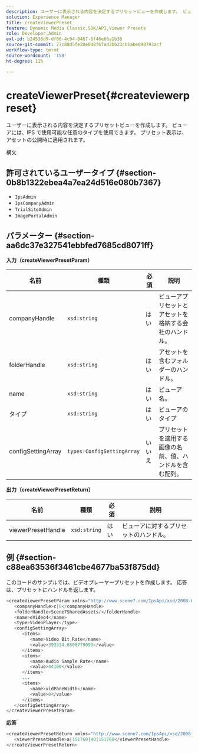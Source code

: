 ```yaml
---
description: ユーザーに表示される内容を決定するプリセットビューを作成します。 ビューアには、IPS で使用可能な任意のタイプを使用できます。 プリセット表示は、アセットの公開時に適用されます。
solution: Experience Manager
title: createViewerPreset
feature: Dynamic Media Classic,SDK/API,Viewer Presets
role: Developer,Admin
exl-id: b24536d9-df66-4c94-8467-6f46e66a1b36
source-git-commit: 77c88d5fe20e048f6fad2bb23cb1abe090793acf
workflow-type: tm+mt
source-wordcount: '158'
ht-degree: 11%

---
```


# createViewerPreset{#createviewerpreset}

ユーザーに表示される内容を決定するプリセットビューを作成します。 ビューアには、IPS で使用可能な任意のタイプを使用できます。 プリセット表示は、アセットの公開時に適用されます。

構文

## 許可されているユーザータイプ {#section-0b8b1322ebea4a7ea24d516e080b7367}

* `IpsAdmin`
* `IpsCompanyAdmin`
* `TrialSiteAdmin`
* `ImagePortalAdmin`

## パラメーター {#section-aa6dc37e327541ebbfed7685cd8071ff}

**入力（createViewerPresetParam）**

| 名前 | 種類 | 必須 | 説明 |
|---|---|---|---|
| companyHandle | `xsd:string` | はい | ビューアプリセットとアセットを格納する会社のハンドル。 |
| folderHandle | `xsd:string` | はい | アセットを含むフォルダーのハンドル。 |
| name | `xsd:string` | はい | ビューア名。 |
| タイプ | `xsd:string` | はい | ビューアのタイプ |
| configSettingArray | `types:ConfigSettingArray` | いいえ | プリセットを適用する画像の名前、値、ハンドルを含む配列。 |

**出力（createViewerPresetReturn）**

| 名前 | 種類 | 必須 | 説明 |
|---|---|---|---|
| viewerPresetHandle | `xsd:string` | はい | ビューアに対するプリセットのハンドル。 |

## 例 {#section-c88ea63536f3461cbe4677ba53f875dd}

このコードのサンプルでは、ビデオプレーヤープリセットを作成します。 応答は、プリセットにハンドルを返します。

```java
<createViewerPresetParam xmlns="http://www.scene7.com/IpsApi/xsd/2008-01-15">
   <companyHandle>c|0</companyHandle>
   <folderHandle>Scene7SharedAssets/</folderHandle>
   <name>eVideo4</name>
   <type>VideoPlayer</type>
   <configSettingArray>
      <items>
         <name>Video Bit Rate</name>
         <value>393334.6508779093</value>
      </items>
      <items>
         <name>Audio Sample Rate</name>
         <value>44100</value>
      </items>
      ...
      <items>
         <name>vidPaneWidth</name>
         <value>0</value>
      </items>
   </configSettingArray>
</createViewerPresetParam>
```

**応答**

```java
<createViewerPresetReturn xmlns="http://www.scene7.com/IpsApi/xsd/2008-01-15">
   <viewerPresetHandle>a|151760|40|151760</viewerPresetHandle>
</createViewerPresetReturn>
```
